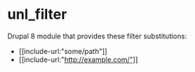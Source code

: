 # unl_filter

Drupal 8 module that provides these filter substitutions:
 - [[include-url:"some/path"]]
 - [[include-url:"http://example.com/"]]
